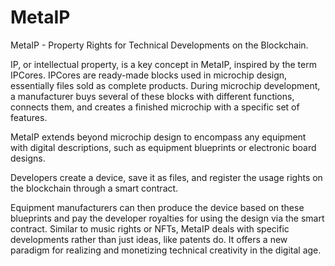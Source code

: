 # MetaIP

MetaIP - Property Rights for Technical Developments on the Blockchain.

IP, or intellectual property, is a key concept in MetaIP, inspired by the term IPCores. IPCores are ready-made blocks
used in microchip design, essentially files sold as complete products. During microchip development, a manufacturer buys
several of these blocks with different functions, connects them, and creates a finished microchip with a specific set of
features.

MetaIP extends beyond microchip design to encompass any equipment with digital descriptions, such as equipment
blueprints or electronic board designs.

Developers create a device, save it as files, and register the usage rights on the blockchain through a smart contract.

Equipment manufacturers can then produce the device based on these blueprints and pay the developer royalties for using
the design via the smart contract. Similar to music rights or NFTs, MetaIP deals with specific developments rather than
just ideas, like patents do. It offers a new paradigm for realizing and monetizing technical creativity in the digital
age.
